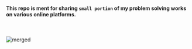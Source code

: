 #### This repo is ment for sharing ```small portion``` of my problem solving works on various online platforms.

</br> </br>
![merged](https://user-images.githubusercontent.com/46635452/99353539-bd568180-28ca-11eb-8628-8d0c44441bc0.jpg)

